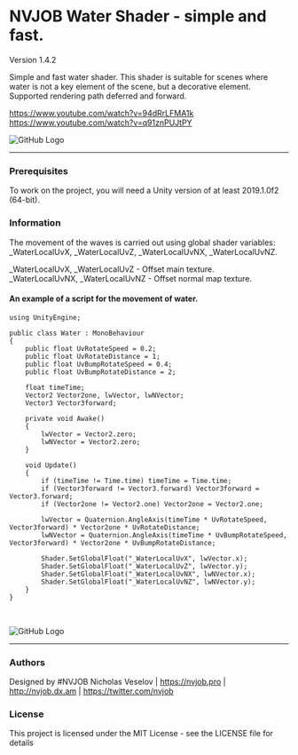 # NVJOB Water Shader - simple and fast.

Version 1.4.2

Simple and fast water shader. This shader is suitable for scenes where water is not a key element of the scene, but a decorative element. Supported rendering path deferred and forward.

https://www.youtube.com/watch?v=94dRrLFMA1k<br>
https://www.youtube.com/watch?v=q91znPUJtPY

![GitHub Logo](https://lh3.googleusercontent.com/LVsJ_COnZglvdbzRSil_vC8PL6qSC1qxbkfljpuZCsGgfN1JP8qW1UoD1yRev2HY-N-yb2NN-kFfF3CRO7EE1suIzBfa4Df4CR8Y-5gpmioxL_GytrxX9Lr_7p1cMEAc_NdLCpNPW8jFtlkSQ4RTn87XlGGO0WEQwObiGB04k2FimouAEKDCpHk3fDlNehNTYih4mvwQrts9G6AtXyVEolW8yVDykCU72YQRN_mkmngkb6blr9Yo1frOvpei6FakYAKFlwHq3p3UKb8aiSpoL6BRfyMXCE3hUZHzDReTj4hg3bu1a2b4U91pGBWNgecH4GxQDDaKQgNEct0nSuqKGCU7lcjbugZB_60MIdKhPzBfEIUjg1AsNsd3Z3R18_kp6mC996dIvC7tGg-nbUm1W6VSiQ1goki5KrZfARPbqlqv9XPrKJdVFj-C_bZt9HkMKE0OVOTvsanI4IZ-e9TVRPZ9NAnXpSjEmFliNlaNimJqTp8zX7-W_81cAKfBTdRDIgZUyt453gZGfZGXYfqIcsnYatHd5O_FC5XtO1N38sj_blXpet0GwUtOvN8RGBUBvwHTkLtdyvvrV5CfcmAzGYqdNbwUuJAL23xFRf_Agllh2YVICyVgyQNp-xI1LO3T3xL5Tk6wKAYFB_7M0o5JtcgujpIe2GJMDoJxhjjSRv3ODJeNQ_CrDDQJHIJJk5f6VIesCi52FLp1AgLTB0FJbssk=w1632-h911-no)

------------------------------------

### Prerequisites

To work on the project, you will need a Unity version of at least 2019.1.0f2 (64-bit).

### Information

The movement of the waves is carried out using global shader variables: _WaterLocalUvX, _WaterLocalUvZ, _WaterLocalUvNX, _WaterLocalUvNZ.

_WaterLocalUvX, _WaterLocalUvZ - Offset main texture.<br/>
_WaterLocalUvNX, _WaterLocalUvNZ - Offset normal map texture.

#### An example of a script for the movement of water.

```
using UnityEngine;

public class Water : MonoBehaviour
{
    public float UvRotateSpeed = 0.2;
    public float UvRotateDistance = 1;
    public float UvBumpRotateSpeed = 0.4;
    public float UvBumpRotateDistance = 2;

    float timeTime;
    Vector2 Vector2one, lwVector, lwNVector;
    Vector3 Vector3forward;    

    private void Awake()
    {
        lwVector = Vector2.zero;
        lwNVector = Vector2.zero;
    }

    void Update()
    {
        if (timeTime != Time.time) timeTime = Time.time;
        if (Vector3forward != Vector3.forward) Vector3forward = Vector3.forward;
        if (Vector2one != Vector2.one) Vector2one = Vector2.one;

        lwVector = Quaternion.AngleAxis(timeTime * UvRotateSpeed, Vector3forward) * Vector2one * UvRotateDistance;
        lwNVector = Quaternion.AngleAxis(timeTime * UvBumpRotateSpeed, Vector3forward) * Vector2one * UvBumpRotateDistance;

        Shader.SetGlobalFloat("_WaterLocalUvX", lwVector.x);
        Shader.SetGlobalFloat("_WaterLocalUvZ", lwVector.y);
        Shader.SetGlobalFloat("_WaterLocalUvNX", lwNVector.x);
        Shader.SetGlobalFloat("_WaterLocalUvNZ", lwNVector.y);
    }
}
```
<br/>

![GitHub Logo](https://lh3.googleusercontent.com/zpGEbAfdPEVf2EJH4om8x7kGZik0Wl8xOl3SKyhm7bBmcT2S0SdUtiPlV-mBkHs7JXNI2Lu2JqUGx7-_G_eU4Qza4z2uWLYtH7PBH8JXzb4TLWZMqsSmRexXFqaeQJoJYL8Bp8StncFEDV8f6kjHz4zDtILshcVgWpwhWN8Z6I-nUq1Csu6FSmB-lnFCFLhDwglf_NZmQf9RQYSFjNWDBbiAqOT6c3rNAySAmHiGf5xija_0Rf0sVZu81wv64ZOP3Bmsh_e78l3i-lwhwj43G0F9fE6ZYETv_QkmpIHfMTBwKl7dNgXXOG8MOpJ-ua18VxDHp4-zp1qI0CLk5xsRvINxam3ROGUEARFvBh9Qm3nDOeNRE-U_ogePPEcpiZ0HXF-qS9-N4oDqUVp7wjCazbTdaYzDsBjSjyzXZdtl9A0BicG5JrI3HTpjuxkRLrjaQytmfUBcK1N9xTWSJcpS0WUoLo9R4ufOFMub6hsw-H1pfc3qL5vxP4FLDKFQ2eujsnSYKackT78w16uUpTdZhpPHFdZGDrXM8rizcrW0khThGC-OhN0yk0CjyvUShWRN9ikFZE1Mmv9UE8Oz7lBgf-gCZUL3OuUeCCEYSRkIgDaYxSwfTsGgtvGUrUCljRxMEIOBaPaNYjPCWKRgbWFOGt19I-5uItl1v3zfdLVu8ZIHYXhIf3ZNjUMPLMYnj_nB7ve7l1Q88Z9AgTvXAPNiLiEv=w383-h859-no)

------------------------------------

### Authors
Designed by #NVJOB Nicholas Veselov | https://nvjob.pro | http://nvjob.dx.am | https://twitter.com/nvjob

### License
This project is licensed under the MIT License - see the LICENSE file for details
